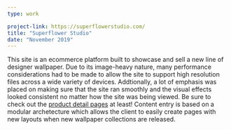 ```yaml
---
type: work

project-link: https://superflowerstudio.com/
title: "Superflower Studio"
date: "November 2019"
---
```


This site is an ecommerce platform built to showcase and sell a new line of designer wallpaper. Due to its image-heavy nature, many performance considerations had to be made to allow the site to support high resolution files across a wide variety of devices. Addtionally, a lot of emphasis was placed on making sure that the site ran smoothly and the visual effects looked consistent no matter how the site was being viewed. Be sure to check out the [product detail pages][pdp] at least! Content entry is based on a modular archetecture which allows the client to easily create pages with new layouts when new wallpaper collections are released.

[pdp]: https://superflowerstudio.com/product/cannonball/?attribute_pa_style=1
